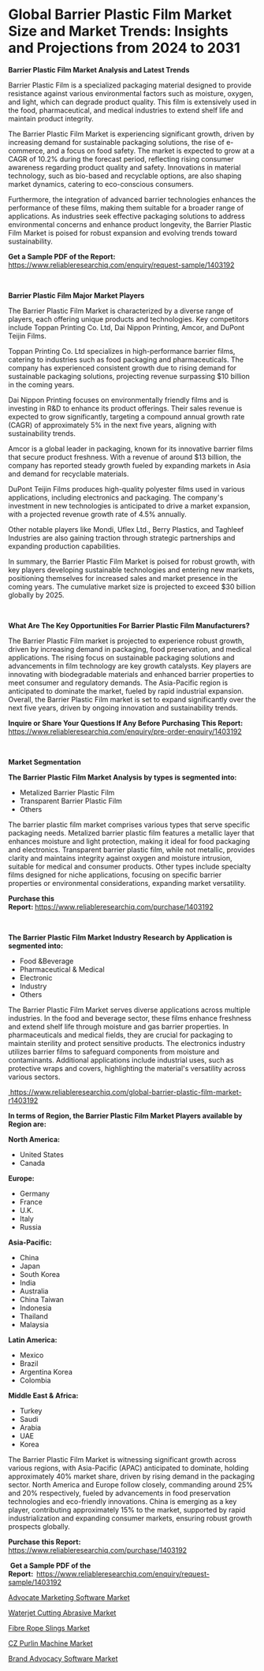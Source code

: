 <p><h1>Global Barrier Plastic Film Market Size and Market Trends: Insights and Projections from 2024 to 2031</h1></p><p><strong>Barrier Plastic Film Market Analysis and Latest Trends</strong></p>
<p><p>Barrier Plastic Film is a specialized packaging material designed to provide resistance against various environmental factors such as moisture, oxygen, and light, which can degrade product quality. This film is extensively used in the food, pharmaceutical, and medical industries to extend shelf life and maintain product integrity.</p><p>The Barrier Plastic Film Market is experiencing significant growth, driven by increasing demand for sustainable packaging solutions, the rise of e-commerce, and a focus on food safety. The market is expected to grow at a CAGR of 10.2% during the forecast period, reflecting rising consumer awareness regarding product quality and safety. Innovations in material technology, such as bio-based and recyclable options, are also shaping market dynamics, catering to eco-conscious consumers.</p><p>Furthermore, the integration of advanced barrier technologies enhances the performance of these films, making them suitable for a broader range of applications. As industries seek effective packaging solutions to address environmental concerns and enhance product longevity, the Barrier Plastic Film Market is poised for robust expansion and evolving trends toward sustainability.</p></p>
<p><strong>Get a Sample PDF of the Report:&nbsp;</strong> <a href="https://www.reliableresearchiq.com/enquiry/request-sample/1403192?utm_campaign=1136&utm_medium=2&utm_source=Github&utm_content=ia&utm_term=23102024&utm_id=barrier-plastic-film">https://www.reliableresearchiq.com/enquiry/request-sample/1403192</a></p>
<p>&nbsp;</p>
<p><strong>Barrier Plastic Film Major Market Players</strong></p>
<p><p>The Barrier Plastic Film Market is characterized by a diverse range of players, each offering unique products and technologies. Key competitors include Toppan Printing Co. Ltd, Dai Nippon Printing, Amcor, and DuPont Teijin Films. </p><p>Toppan Printing Co. Ltd specializes in high-performance barrier films, catering to industries such as food packaging and pharmaceuticals. The company has experienced consistent growth due to rising demand for sustainable packaging solutions, projecting revenue surpassing $10 billion in the coming years.</p><p>Dai Nippon Printing focuses on environmentally friendly films and is investing in R&D to enhance its product offerings. Their sales revenue is expected to grow significantly, targeting a compound annual growth rate (CAGR) of approximately 5% in the next five years, aligning with sustainability trends.</p><p>Amcor is a global leader in packaging, known for its innovative barrier films that secure product freshness. With a revenue of around $13 billion, the company has reported steady growth fueled by expanding markets in Asia and demand for recyclable materials.</p><p>DuPont Teijin Films produces high-quality polyester films used in various applications, including electronics and packaging. The company's investment in new technologies is anticipated to drive a market expansion, with a projected revenue growth rate of 4.5% annually.</p><p>Other notable players like Mondi, Uflex Ltd., Berry Plastics, and Taghleef Industries are also gaining traction through strategic partnerships and expanding production capabilities.</p><p>In summary, the Barrier Plastic Film Market is poised for robust growth, with key players developing sustainable technologies and entering new markets, positioning themselves for increased sales and market presence in the coming years. The cumulative market size is projected to exceed $30 billion globally by 2025.</p></p>
<p>&nbsp;</p>
<p><strong>What Are The Key Opportunities For Barrier Plastic Film Manufacturers?</strong></p>
<p><p>The Barrier Plastic Film market is projected to experience robust growth, driven by increasing demand in packaging, food preservation, and medical applications. The rising focus on sustainable packaging solutions and advancements in film technology are key growth catalysts. Key players are innovating with biodegradable materials and enhanced barrier properties to meet consumer and regulatory demands. The Asia-Pacific region is anticipated to dominate the market, fueled by rapid industrial expansion. Overall, the Barrier Plastic Film market is set to expand significantly over the next five years, driven by ongoing innovation and sustainability trends.</p></p>
<p><strong>Inquire or Share Your Questions If Any Before Purchasing This Report:</strong> <a href="https://www.reliableresearchiq.com/enquiry/pre-order-enquiry/1403192?utm_campaign=1136&utm_medium=2&utm_source=Github&utm_content=ia&utm_term=23102024&utm_id=barrier-plastic-film">https://www.reliableresearchiq.com/enquiry/pre-order-enquiry/1403192</a></p>
<p>&nbsp;</p>
<p><strong>Market Segmentation</strong></p>
<p><strong>The Barrier Plastic Film Market Analysis by types is segmented into:</strong></p>
<p><ul><li>Metalized Barrier Plastic Film</li><li>Transparent Barrier Plastic Film</li><li>Others</li></ul></p>
<p><p>The barrier plastic film market comprises various types that serve specific packaging needs. Metalized barrier plastic film features a metallic layer that enhances moisture and light protection, making it ideal for food packaging and electronics. Transparent barrier plastic film, while not metallic, provides clarity and maintains integrity against oxygen and moisture intrusion, suitable for medical and consumer products. Other types include specialty films designed for niche applications, focusing on specific barrier properties or environmental considerations, expanding market versatility.</p></p>
<p><strong>Purchase this Report:&nbsp;</strong><a href="https://www.reliableresearchiq.com/purchase/1403192?utm_campaign=1136&utm_medium=2&utm_source=Github&utm_content=ia&utm_term=23102024&utm_id=barrier-plastic-film">https://www.reliableresearchiq.com/purchase/1403192</a></p>
<p>&nbsp;</p>
<p><strong>The Barrier Plastic Film Market Industry Research by Application is segmented into:</strong></p>
<p><ul><li>Food &Beverage</li><li>Pharmaceutical & Medical</li><li>Electronic</li><li>Industry</li><li>Others</li></ul></p>
<p><p>The Barrier Plastic Film Market serves diverse applications across multiple industries. In the food and beverage sector, these films enhance freshness and extend shelf life through moisture and gas barrier properties. In pharmaceuticals and medical fields, they are crucial for packaging to maintain sterility and protect sensitive products. The electronics industry utilizes barrier films to safeguard components from moisture and contaminants. Additional applications include industrial uses, such as protective wraps and covers, highlighting the material's versatility across various sectors.</p></p>
<p><a href="https://www.reliableresearchiq.com/global-barrier-plastic-film-market-r1403192?utm_campaign=1136&utm_medium=2&utm_source=Github&utm_content=ia&utm_term=23102024&utm_id=barrier-plastic-film">&nbsp;https://www.reliableresearchiq.com/global-barrier-plastic-film-market-r1403192</a></p>
<p><strong>In terms of Region, the Barrier Plastic Film Market Players available by Region are:</strong></p>
<p>
    <p> <strong> North America: </strong>
        <ul>
            <li>United States</li>
            <li>Canada</li>
        </ul>
        </p> 
    <p> <strong> Europe: </strong>
        <ul>
            <li>Germany</li>
            <li>France</li>
            <li>U.K.</li>
            <li>Italy</li>
            <li>Russia</li>
        </ul>
        </p> 
    <p> <strong> Asia-Pacific: </strong>
        <ul>
            <li>China</li>
            <li>Japan</li>
            <li>South Korea</li>
            <li>India</li>
            <li>Australia</li>
            <li>China Taiwan</li>
            <li>Indonesia</li>
            <li>Thailand</li>
            <li>Malaysia</li>
        </ul>
        </p> 
    <p> <strong> Latin America: </strong>
        <ul>
            <li>Mexico</li>
            <li>Brazil</li>
            <li>Argentina Korea</li>
            <li>Colombia</li>
        </ul>
        </p> 
    <p> <strong> Middle East & Africa: </strong>
        <ul>
            <li>Turkey</li>
            <li>Saudi</li>
            <li>Arabia</li>
            <li>UAE</li>
            <li>Korea</li>
        </ul>
    </p>
    </p>
<p><p>The Barrier Plastic Film Market is witnessing significant growth across various regions, with Asia-Pacific (APAC) anticipated to dominate, holding approximately 40% market share, driven by rising demand in the packaging sector. North America and Europe follow closely, commanding around 25% and 20% respectively, fueled by advancements in food preservation technologies and eco-friendly innovations. China is emerging as a key player, contributing approximately 15% to the market, supported by rapid industrialization and expanding consumer markets, ensuring robust growth prospects globally.</p></p>
<p><strong>Purchase this Report: </strong><a href="https://www.reliableresearchiq.com/purchase/1403192?utm_campaign=1136&utm_medium=2&utm_source=Github&utm_content=ia&utm_term=23102024&utm_id=barrier-plastic-film">https://www.reliableresearchiq.com/purchase/1403192</a></p>
<p>&nbsp;<strong>Get a Sample PDF of the Report:&nbsp;&nbsp;</strong><a href="https://www.reliableresearchiq.com/enquiry/request-sample/1403192?utm_campaign=1136&utm_medium=2&utm_source=Github&utm_content=ia&utm_term=23102024&utm_id=barrier-plastic-film">https://www.reliableresearchiq.com/enquiry/request-sample/1403192</a></p>
<p><strong></strong></p>
<p><p><a href="https://www.linkedin.com/pulse/regional-adaptations-global-advocate-marketing-software-vfmxf?utm_campaign=1136&utm_medium=2&utm_source=Github&utm_content=ia&utm_term=23102024&utm_id=barrier-plastic-film">Advocate Marketing Software Market</a></p><p><a href="https://github.com/graciah1naze/Market-Research-Report-List-1/blob/main/waterjet-cutting-abrasive-market.md?utm_campaign=1136&utm_medium=2&utm_source=Github&utm_content=ia&utm_term=23102024&utm_id=barrier-plastic-film">Waterjet Cutting Abrasive Market</a></p><p><a href="https://github.com/bricelanl8g/Market-Research-Report-List-1/blob/main/fibre-rope-slings-market.md?utm_campaign=1136&utm_medium=2&utm_source=Github&utm_content=ia&utm_term=23102024&utm_id=barrier-plastic-film">Fibre Rope Slings Market</a></p><p><a href="https://issuu.com/reportprime-2/docs/cz-purlin-machine-market-size-2030._df50f314c313af?utm_campaign=1136&utm_medium=2&utm_source=Github&utm_content=ia&utm_term=23102024&utm_id=barrier-plastic-film">CZ Purlin Machine Market</a></p><p><a href="https://www.linkedin.com/pulse/navigating-global-brand-advocacy-software-market-from-trends-hm4zf?utm_campaign=1136&utm_medium=2&utm_source=Github&utm_content=ia&utm_term=23102024&utm_id=barrier-plastic-film">Brand Advocacy Software Market</a></p></p>